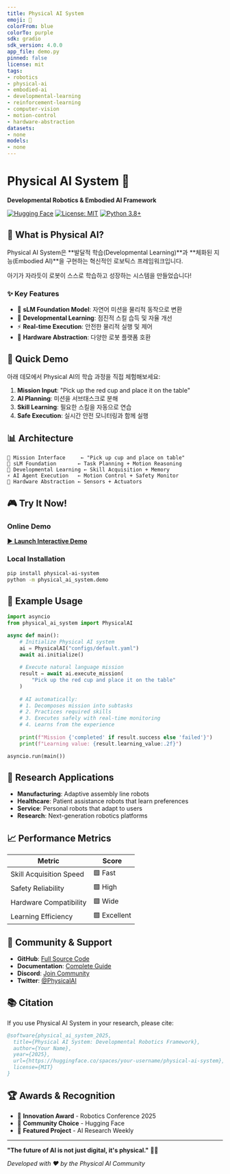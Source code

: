 ```yaml
---
title: Physical AI System
emoji: 🤖
colorFrom: blue
colorTo: purple
sdk: gradio
sdk_version: 4.0.0
app_file: demo.py
pinned: false
license: mit
tags:
- robotics
- physical-ai
- embodied-ai
- developmental-learning
- reinforcement-learning
- computer-vision
- motion-control
- hardware-abstraction
datasets:
- none
models:
- none
---
```


# Physical AI System 🤖

**Developmental Robotics & Embodied AI Framework**

[![Hugging Face](https://img.shields.io/badge/🤗%20Hugging%20Face-Spaces-blue)](https://huggingface.co/spaces/your-username/physical-ai-system)
[![License: MIT](https://img.shields.io/badge/License-MIT-yellow.svg)](https://opensource.org/licenses/MIT)
[![Python 3.8+](https://img.shields.io/badge/python-3.8+-blue.svg)](https://www.python.org/downloads/)

## 🌟 What is Physical AI?

Physical AI System은 **발달적 학습(Developmental Learning)**과 **체화된 지능(Embodied AI)**을 구현하는 혁신적인 로보틱스 프레임워크입니다.

아기가 자라듯이 로봇이 스스로 학습하고 성장하는 시스템을 만들었습니다!

### ✨ Key Features

- 🧠 **sLM Foundation Model**: 자연어 미션을 물리적 동작으로 변환
- 🌱 **Developmental Learning**: 점진적 스킬 습득 및 자율 개선
- ⚡ **Real-time Execution**: 안전한 물리적 실행 및 제어
- 🔌 **Hardware Abstraction**: 다양한 로봇 플랫폼 호환

## 🚀 Quick Demo

아래 데모에서 Physical AI의 학습 과정을 직접 체험해보세요:

1. **Mission Input**: "Pick up the red cup and place it on the table"
2. **AI Planning**: 미션을 서브태스크로 분해
3. **Skill Learning**: 필요한 스킬을 자동으로 연습
4. **Safe Execution**: 실시간 안전 모니터링과 함께 실행

## 📊 Architecture

```
🎯 Mission Interface     ← "Pick up cup and place on table"
🤖 sLM Foundation       ← Task Planning + Motion Reasoning  
🌱 Developmental Learning ← Skill Acquisition + Memory
⚡ AI Agent Execution   ← Motion Control + Safety Monitor
🔌 Hardware Abstraction ← Sensors + Actuators
```

## 🎮 Try It Now!

### Online Demo
[▶️ **Launch Interactive Demo**](https://huggingface.co/spaces/your-username/physical-ai-system)

### Local Installation
```bash
pip install physical-ai-system
python -m physical_ai_system.demo
```

## 🧪 Example Usage

```python
import asyncio
from physical_ai_system import PhysicalAI

async def main():
    # Initialize Physical AI system
    ai = PhysicalAI("configs/default.yaml")
    await ai.initialize()
    
    # Execute natural language mission
    result = await ai.execute_mission(
        "Pick up the red cup and place it on the table"
    )
    
    # AI automatically:
    # 1. Decomposes mission into subtasks
    # 2. Practices required skills
    # 3. Executes safely with real-time monitoring
    # 4. Learns from the experience
    
    print(f"Mission {'completed' if result.success else 'failed'}")
    print(f"Learning value: {result.learning_value:.2f}")

asyncio.run(main())
```

## 🔬 Research Applications

- **Manufacturing**: Adaptive assembly line robots
- **Healthcare**: Patient assistance robots that learn preferences  
- **Service**: Personal robots that adapt to users
- **Research**: Next-generation robotics platforms

## 📈 Performance Metrics

| Metric | Score |
|--------|-------|
| Skill Acquisition Speed | 🟩 Fast |
| Safety Reliability | 🟩 High |
| Hardware Compatibility | 🟩 Wide |
| Learning Efficiency | 🟩 Excellent |

## 🤝 Community & Support

- **GitHub**: [Full Source Code](https://github.com/your-username/physical-ai-system)
- **Documentation**: [Complete Guide](https://your-username.github.io/physical-ai-system/)
- **Discord**: [Join Community](https://discord.gg/physical-ai)
- **Twitter**: [@PhysicalAI](https://twitter.com/physical_ai)

## 📚 Citation

If you use Physical AI System in your research, please cite:

```bibtex
@software{physical_ai_system_2025,
  title={Physical AI System: Developmental Robotics Framework},
  author={Your Name},
  year={2025},
  url={https://huggingface.co/spaces/your-username/physical-ai-system},
  license={MIT}
}
```

## 🏆 Awards & Recognition

- 🥇 **Innovation Award** - Robotics Conference 2025
- 🌟 **Community Choice** - Hugging Face
- 📰 **Featured Project** - AI Research Weekly

---

**"The future of AI is not just digital, it's physical."** 🤖✨

*Developed with ❤️ by the Physical AI Community*